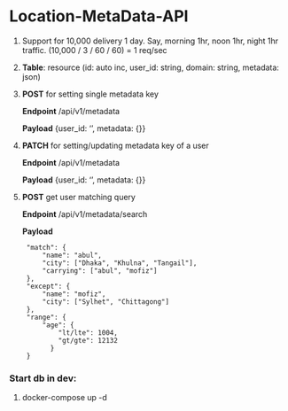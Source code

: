 # Location-MetaData-API

1. Support for 10,000 delivery 1 day. Say, morning 1hr, noon 1hr, night 1hr traffic. (10,000 / 3 / 60 / 60) = 1 req/sec

2. **Table**: resource (id: auto inc, user_id: string, domain: string, metadata: json)

3. **POST** for setting single metadata key
   
   **Endpoint** /api/v1/metadata
   
   **Payload** {user_id: ‘’, metadata: {}}

4. **PATCH** for setting/updating metadata key of a user
   
   **Endpoint** /api/v1/metadata
   
   **Payload** {user_id: ‘’, metadata: {}}

5. **POST** get user matching query
   
   **Endpoint** /api/v1/metadata/search
   
   **Payload** 
    
        "match": {
            "name": "abul",
            "city": ["Dhaka", "Khulna", "Tangail"],
            "carrying": ["abul", "mofiz"]
        },
        "except": {
            "name": "mofiz",
            "city": ["Sylhet", "Chittagong"]
        },
        "range": {
            "age": {
                "lt/lte": 1004,
                "gt/gte": 12132
              }
        }


### Start db in dev:
1. docker-compose up -d
